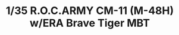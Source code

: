 ---
layout: product
title: "1/35 R.O.C.ARMY CM-11 (M-48H) w/ERA Brave Tiger MBT"
price: "5800" 
desc: "Maketa"
img_path: "/assets/img/TAKO2091.webp"
brand: "N/A"
available: false
special_offer: false
new: false
soon: false
cat: "010000"
subcat: "010200"
subsubcat: "0N/A"
sifra: "TAKO2091"
popular: false
---